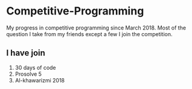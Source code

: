 # Competitive-Programming
My progress in competitive programming since March 2018. Most of the question I take from my friends except a few I join the competition.

## I have join
1. 30 days of code
2. Prosolve 5
3. Al-khawarizmi 2018
